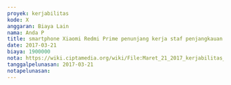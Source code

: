 ```yaml
---
proyek: kerjabilitas
kode: X
anggaran: Biaya Lain
nama: Anda P
title: smartphone Xiaomi Redmi Prime penunjang kerja staf penjangkauan Jakarta
date: 2017-03-21
biaya: 1900000
nota: https://wiki.ciptamedia.org/wiki/File:Maret_21_2017_kerjabilitas_X_beli_smartphone_anda.jpg
tanggalpelunasan: 2017-03-21
notapelunasan:
---
```

